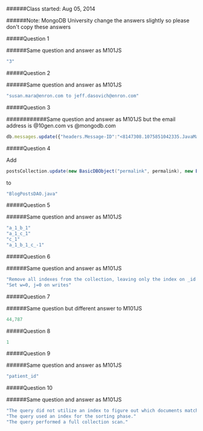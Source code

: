 ######Class started: Aug 05, 2014

######Note: MongoDB University change the answers slightly so please don't copy these answers

#####Question 1

######Same question and answer as M101JS

```javascript
"3"
```

#####Question 2

######Same question and answer as M101JS

```javascript
"susan.mara@enron.com to jeff.dasovich@enron.com"
```

#####Question 3

############Same question and answer as M101JS but the email address is @10gen.com vs @mongodb.com

```javascript
db.messages.update({"headers.Message-ID":"<8147308.1075851042335.JavaMail.evans@thyme>"},{$addToSet:{"headers.To":"mrpotatohead@10gen.com"}})
```

#####Question 4

Add

```java
postsCollection.update(new BasicDBObject("permalink", permalink), new BasicDBObject("$inc", new BasicDBObject("comments." + ordinal + ".num_likes", 1)));
```

to

```java
"BlogPostsDAO.java"
```

#####Question 5

######Same question and answer as M101JS

```javascript
"a_1_b_1"
"a_1_c_1"
"c_1"
"a_1_b_1_c_-1"
```

#####Question 6

######Same question and answer as M101JS

```javascript
"Remove all indexes from the collection, leaving only the index on _id in place"
"Set w=0, j=0 on writes"
```

#####Question 7

######Same question but different answer to M101JS

```javascript
44,787
```

#####Question 8

```javascript
1
```

#####Question 9

######Same question and answer as M101JS

```javascript
"patient_id"
```

#####Question 10

######Same question and answer as M101JS

```javascript
"The query did not utilize an index to figure out which documents match the find criteria."
"The query used an index for the sorting phase."
"The query performed a full collection scan."
```
